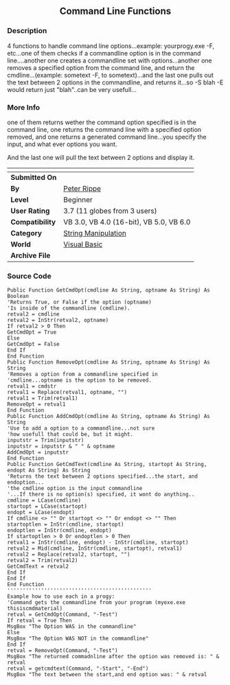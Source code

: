 ﻿<div align="center">

## Command Line Functions


</div>

### Description

4 functions to handle command line options...example: yourprogy.exe -F, etc...one of them checks if a commandline option is in the command line....another one creates a commandline set with options...another one removes a specified option from the command line, and return the cmdline...(example: sometext -F, to sometext)...and the last one pulls out the text between 2 options in the commandline, and returns it...so -S blah -E would return just "blah"..can be very usefull...
 
### More Info
 
one of them returns wether the command option specified is in the command line, one returns the command line with a specified option removed, and one returns a generated command line...you specify the input, and what ever options you want.

And the last one will pull the text between 2 options and display it.


<span>             |<span>
---                |---
**Submitted On**   |
**By**             |[Peter Rippe](https://github.com/Planet-Source-Code/PSCIndex/blob/master/ByAuthor/peter-rippe.md)
**Level**          |Beginner
**User Rating**    |3.7 (11 globes from 3 users)
**Compatibility**  |VB 3\.0, VB 4\.0 \(16\-bit\), VB 5\.0, VB 6\.0
**Category**       |[String Manipulation](https://github.com/Planet-Source-Code/PSCIndex/blob/master/ByCategory/string-manipulation__1-5.md)
**World**          |[Visual Basic](https://github.com/Planet-Source-Code/PSCIndex/blob/master/ByWorld/visual-basic.md)
**Archive File**   |[](https://github.com/Planet-Source-Code/peter-rippe-command-line-functions__1-11370/archive/master.zip)





### Source Code

```
Public Function GetCmdOpt(cmdline As String, optname As String) As Boolean
'Returns True, or False if the option (optname)
'Is inside of the commandline (cmdline).
retval2 = cmdline
retval2 = InStr(retval2, optname)
If retval2 > 0 Then
GetCmdOpt = True
Else
GetCmdOpt = False
End If
End Function
Public Function RemoveOpt(cmdline As String, optname As String) As String
'Removes a option from a commandline specified in
'cmdline...optname is the option to be removed.
retval1 = cmdstr
retval1 = Replace(retval1, optname, "")
retval1 = Trim(retval1)
RemoveOpt = retval1
End Function
Public Function AddCmdOpt(cmdline As String, optname As String) As String
'Use to add a option to a commandline...not sure
'how usefull that could be, but it might.
inputstr = Trim(inputstr)
inputstr = inputstr & " " & optname
AddCmdOpt = inputstr
End Function
Public Function GetCmdText(cmdline As String, startopt As String, endopt As String) As String
'Returns the text between 2 options specified...the start, and endoption...
'the cmdline option is the input commandline
'...If there is no option(s) specified, it wont do anything..
cmdline = LCase(cmdline)
startopt = LCase(startopt)
endopt = LCase(endopt)
If cmdline <> "" Or startopt <> "" Or endopt <> "" Then
startoptlen = InStr(cmdline, startopt)
endoptlen = InStr(cmdline, endopt)
If startoptlen > 0 Or endoptlen > 0 Then
retval1 = InStr(cmdline, endopt) - InStr(cmdline, startopt)
retval2 = Mid(cmdline, InStr(cmdline, startopt), retval1)
retval2 = Replace(retval2, startopt, "")
retval2 = Trim(retval2)
GetCmdText = retval2
End If
End If
End Function
'''''''''''''''''''''''''''''''''''''''''''''''
Example how to use each in a progy:
'Command gets the commandline from your program (myexe.exe thisiscmdmaterial)
retval = GetCmdOpt(Command, "-Test")
If retval = True Then
MsgBox "The Option WAS in the commandline"
Else
MsgBox "The Option WAS NOT in the commandline"
End If
retval = RemoveOpt(Command, "-Test")
MsgBox "The returned commadnline after the option was removed is: " & retval
retval = getcmdtext(Command, "-Start", "-End")
MsgBox "The text between the start,and end option was: " & retval
```

